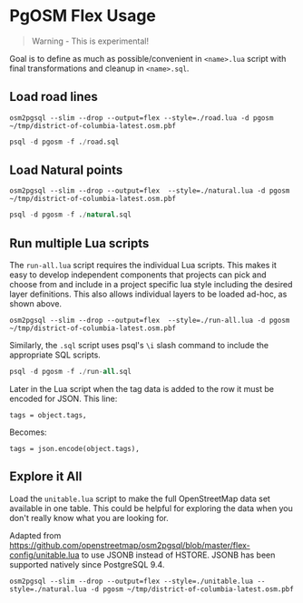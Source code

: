 # PgOSM Flex Usage

> Warning - This is experimental!

Goal is to define as much as possible/convenient in `<name>.lua` script with final
transformations and cleanup in `<name>.sql`.

## Load road lines


```
osm2pgsql --slim --drop --output=flex --style=./road.lua -d pgosm ~/tmp/district-of-columbia-latest.osm.pbf
```

```sql
psql -d pgosm -f ./road.sql
```


## Load Natural points

```
osm2pgsql --slim --drop --output=flex  --style=./natural.lua -d pgosm ~/tmp/district-of-columbia-latest.osm.pbf
```

```sql
psql -d pgosm -f ./natural.sql
```


## Run multiple Lua scripts 

The `run-all.lua` script requires the individual Lua scripts.  This makes it easy to develop
independent components that projects can pick and choose from and include in a project
specific lua style including the desired layer definitions.  This also allows individual
layers to be loaded ad-hoc, as shown above.


```
osm2pgsql --slim --drop --output=flex  --style=./run-all.lua -d pgosm ~/tmp/district-of-columbia-latest.osm.pbf
```

Similarly, the `.sql` script uses psql's `\i` slash command to include the appropriate SQL
scripts.


```sql
psql -d pgosm -f ./run-all.sql
```

Later in the Lua script when the tag data is added to the row it must be encoded for JSON.
This line:

	tags = object.tags,

Becomes:

	tags = json.encode(object.tags),





## Explore it All

Load the `unitable.lua` script to make the full OpenStreetMap data set available in one table.  This could be helpful for exploring the data when you don't really know what you are
looking for.

Adapted from https://github.com/openstreetmap/osm2pgsql/blob/master/flex-config/unitable.lua
to use JSONB instead of HSTORE.  JSONB has been supported natively since PostgreSQL 9.4.

```
osm2pgsql --slim --drop --output=flex --style=./unitable.lua --style=./natural.lua -d pgosm ~/tmp/district-of-columbia-latest.osm.pbf
```


